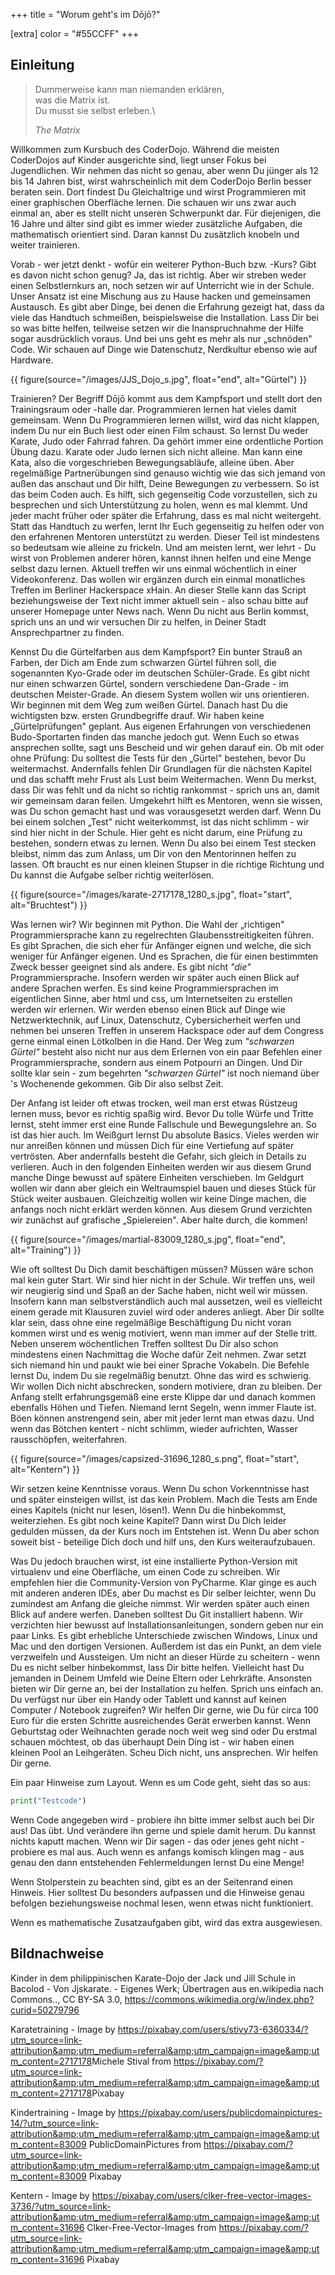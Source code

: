 +++
title = "Worum geht's im Dōjō?"

[extra]
color = "#55CCFF"
+++

## Einleitung

> Dummerweise kann man niemanden erklären,\
> was die Matrix ist.\
> Du musst sie selbst erleben.\
>
> *The Matrix*

Willkommen zum Kursbuch des CoderDojo. Während die meisten CoderDojos
auf Kinder ausgerichte sind, liegt unser Fokus bei Jugendlichen. Wir
nehmen das nicht so genau, aber wenn Du jünger als 12 bis 14 Jahren
bist, wirst wahrscheinlich mit dem CoderDojo Berlin besser beraten sein.
Dort findest Du Gleichaltrige und wirst Programmieren mit einer
graphischen Oberfläche lernen. Die schauen wir uns zwar auch einmal an,
aber es stellt nicht unseren Schwerpunkt dar. Für diejenigen, die 16
Jahre und älter sind gibt es immer wieder zusätzliche Aufgaben, die
mathematisch orientiert sind. Daran kannst Du zusätzlich knobeln und
weiter trainieren.

Vorab - wer jetzt denkt - wofür ein weiterer Python-Buch bzw. -Kurs?
Gibt es davon nicht schon genug? Ja, das ist richtig. Aber wir streben
weder einen Selbstlernkurs an, noch setzen wir auf Unterricht wie in der
Schule. Unser Ansatz ist eine Mischung aus zu Hause hacken und
gemeinsamen Austausch. Es gibt aber Dinge, bei denen die Erfahrung
gezeigt hat, dass da viele das Handtuch schmeißen, beispielsweise die
Installation. Lass Dir bei so was bitte helfen, teilweise setzen wir die
Inanspruchnahme der Hilfe sogar ausdrücklich voraus. Und bei uns geht es
mehr als nur „schnöden" Code. Wir schauen auf Dinge wie Datenschutz,
Nerdkultur ebenso wie auf Hardware.

{{ figure(source="/images/JJS_Dojo_s.jpg", float="end", alt="Gürtel") }}

Trainieren? Der Begriff Dōjō kommt aus dem Kampfsport und stellt dort
den Trainingsraum oder -halle dar. Programmieren lernen hat vieles damit
gemeinsam. Wenn Du Programmieren lernen willst, wird das nicht klappen,
indem Du nur ein Buch liest oder einen Film schaust. So lernst Du weder
Karate, Judo oder Fahrrad fahren. Da gehört immer eine ordentliche
Portion Übung dazu. Karate oder Judo lernen sich nicht alleine. Man kann
eine Kata, also die vorgeschrieben Bewegungsabläufe, alleine üben. Aber
regelmäßige Partnerübungen sind genauso wichtig wie das sich jemand von
außen das anschaut und Dir hilft, Deine Bewegungen zu verbessern. So ist
das beim Coden auch. Es hilft, sich gegenseitig Code vorzustellen, sich
zu besprechen und sich Unterstützung zu holen, wenn es mal klemmt. Und
jeder macht früher oder später die Erfahrung, dass es mal nicht
weitergeht. Statt das Handtuch zu werfen, lernt Ihr Euch gegenseitig zu
helfen oder von den erfahrenen Mentoren unterstützt zu werden. Dieser
Teil ist mindestens so bedeutsam wie alleine zu frickeln. Und am meisten
lernt, wer lehrt - Du wirst von Problemen anderer hören, kannst ihnen
helfen und eine Menge selbst dazu lernen. Aktuell treffen wir uns einmal
wöchentlich in einer Videokonferenz. Das wollen wir ergänzen durch ein
einmal monatliches Treffen im Berliner Hackerspace xHain. An dieser
Stelle kann das Script beziehungsweise der Text nicht immer aktuell sein -
also schau bitte auf unserer Homepage unter News nach. Wenn Du nicht
aus Berlin kommst, sprich uns an und wir versuchen Dir zu helfen, in
Deiner Stadt Ansprechpartner zu finden.

Kennst Du die Gürtelfarben aus dem Kampfsport? Ein bunter Strauß an
Farben, der Dich am Ende zum schwarzen Gürtel führen soll, die
sogenannten Kyo-Grade oder im deutschen Schüler-Grade. Es gibt nicht nur
einen schwarzen Gürtel, sondern verschiedene Dan-Grade - im deutschen
Meister-Grade. An diesem System wollen wir uns orientieren. Wir beginnen
mit dem Weg zum weißen Gürtel. Danach hast Du die wichtigsten bzw.
ersten Grundbegriffe drauf. Wir haben keine „Gürtelprüfungen" geplant.
Aus eigenen Erfahrungen von verschiedenen Budo-Sportarten finden das
manche jedoch gut. Wenn Euch so etwas ansprechen sollte, sagt uns
Bescheid und wir gehen darauf ein. Ob mit oder ohne Prüfung: Du solltest
die Tests für den „Gürtel" bestehen, bevor Du weitermachst. Andernfalls
fehlen Dir Grundlagen für die nächsten Kapitel und das schafft mehr
Frust als Lust beim Weitermachen. Wenn Du merkst, dass Dir was fehlt und
da nicht so richtig rankommst - sprich uns an, damit wir gemeinsam daran
feilen. Umgekehrt hilft es Mentoren, wenn sie wissen, was Du schon
gemacht hast und was vorausgesetzt werden darf. Wenn Du bei einem
solchen „Test" nicht weiterkommst, ist das nicht schlimm - wir sind hier
nicht in der Schule. Hier geht es nicht darum, eine Prüfung zu bestehen,
sondern etwas zu lernen. Wenn Du also bei einem Test stecken bleibst,
nimm das zum Anlass, um Dir von den Mentorinnen helfen zu lassen. Oft
braucht es nur einen kleinen Stupser in die richtige Richtung und Du
kannst die Aufgabe selber richtig weiterlösen.

{{ figure(source="/images/karate-2717178_1280_s.jpg", float="start", alt="Bruchtest") }}

Was lernen wir? Wir beginnen mit Python. Die Wahl der „richtigen"
Programmiersprache kann zu regelrechten Glaubensstreitigkeiten führen.
Es gibt Sprachen, die sich eher für Anfänger eignen und welche, die sich
weniger für Anfänger eigenen. Und es Sprachen, die für einen bestimmten
Zweck besser geeignet sind als andere. Es gibt nicht *"die"*
Programmiersprache. Insofern werden wir später auch einen Blick auf
andere Sprachen werfen. Es sind keine Programmiersprachen im
eigentlichen Sinne, aber html und css, um Internetseiten zu erstellen
werden wir erlernen. Wir werden ebenso einen Blick auf Dinge wie
Netzwerktechnik, auf Linux, Datenschutz, Cybersicherheit werfen und
nehmen bei unseren Treffen in unserem Hackspace oder auf dem Congress
gerne einmal einen Lötkolben in die Hand. Der Weg zum *"schwarzen
Gürtel"* besteht also nicht nur aus dem Erlernen von ein paar Befehlen
einer Programmiersprache, sondern aus einem Potpourri an Dingen. Und Dir
sollte klar sein - zum begehrten *"schwarzen Gürtel"* ist noch niemand
über 's Wochenende gekommen. Gib Dir also selbst Zeit.

Der Anfang ist leider oft etwas trocken, weil man erst etwas Rüstzeug
lernen muss, bevor es richtig spaßig wird. Bevor Du tolle Würfe und
Tritte lernst, steht immer erst eine Runde Fallschule und Bewegungslehre
an. So ist das hier auch. Im Weißgurt lernst Du absolute Basics. Vieles
werden wir nur anreißen können und müssen Dich für eine Vertiefung auf
später vertrösten. Aber andernfalls besteht die Gefahr, sich gleich in
Details zu verlieren. Auch in den folgenden Einheiten werden wir aus
diesem Grund manche Dinge bewusst auf spätere Einheiten verschieben. Im
Geldgurt wollen wir dann aber gleich ein Weltraumspiel bauen und dieses
Stück für Stück weiter ausbauen. Gleichzeitig wollen wir keine Dinge
machen, die anfangs noch nicht erklärt werden können. Aus diesem Grund
verzichten wir zunächst auf grafische „Spielereien". Aber halte durch,
die kommen!

{{ figure(source="/images/martial-83009_1280_s.jpg", float="end", alt="Training") }}

Wie oft solltest Du Dich damit beschäftigen müssen? Müssen wäre schon
mal kein guter Start. Wir sind hier nicht in der Schule. Wir treffen
uns, weil wir neugierig sind und Spaß an der Sache haben, nicht weil wir
müssen. Insofern kann man selbstverständlich auch mal aussetzen, weil es
vielleicht einem gerade mit Klausuren zuviel wird oder anderes anliegt.
Aber Dir sollte klar sein, dass ohne eine regelmäßige Beschäftigung Du
nicht voran kommen wirst und es wenig motiviert, wenn man immer auf der
Stelle tritt. Neben unserem wöchentlichen Treffen solltest Du Dir also
schon mindestens einen Nachmittag die Woche dafür Zeit nehmen. Zwar
setzt sich niemand hin und paukt wie bei einer Sprache Vokabeln. Die
Befehle lernst Du, indem Du sie regelmäßig benutzt. Ohne das wird es
schwierig. Wir wollen Dich nicht abschrecken, sondern motiviere, dran zu
bleiben. Der Anfang stellt erfahrungsgemäß eine erste Klippe dar und
danach kommen ebenfalls Höhen und Tiefen. Niemand lernt Segeln, wenn
immer Flaute ist. Böen können anstrengend sein, aber mit jeder lernt man
etwas dazu. Und wenn das Bötchen kentert - nicht schlimm, wieder
aufrichten, Wasser rausschöpfen, weiterfahren.

{{ figure(source="/images/capsized-31696_1280_s.png", float="start", alt="Kentern") }}

Wir setzen keine Kenntnisse voraus. Wenn Du schon Vorkenntnisse hast und
später einsteigen willst, ist das kein Problem. Mach die Tests am Ende
eines Kapitels (nicht nur lesen, lösen!). Wenn Du die hinbekommst,
weiterziehen. Es gibt noch keine Kapitel? Dann wirst Du Dich leider
gedulden müssen, da der Kurs noch im Entstehen ist. Wenn Du aber schon
soweit bist - beteilige Dich doch und hilf uns, den Kurs
weiteraufzubauen.

Was Du jedoch brauchen wirst, ist eine installierte Python-Version mit
virtualenv und eine Oberfläche, um einen Code zu schreiben. Wir
empfehlen hier die Community-Version von PyCharme. Klar ginge es auch
mit anderen anderen IDEs, aber Du machst es Dir selber leichter, wenn Du
zumindest am Anfang die gleiche nimmst. Wir werden später auch einen
Blick auf andere werfen. Daneben solltest Du Git installiert habenn. Wir
verzichten hier bewusst auf Installationsanleitungen, sondern geben nur
ein paar Links. Es gibt erhebliche Unterschiede zwischen Windows, Linux
und Mac und den dortigen Versionen. Außerdem ist das ein Punkt, an dem
viele verzweifeln und Aussteigen. Um nicht an dieser Hürde zu scheitern -
wenn Du es nicht selber hinbekommst, lass Dir bitte helfen. Vielleicht
hast Du jemanden in Deinem Umfeld wie Deine Eltern oder Lehrkräfte.
Ansonsten bieten wir Dir gerne an, bei der Installation zu helfen.
Sprich uns einfach an. Du verfügst nur über ein Handy oder Tablett und
kannst auf keinen Computer / Notebook zugreifen? Wir helfen Dir gerne,
wie Du für circa 100 Euro für die ersten Schritte ausreichendes Gerät
erwerben kannst. Wenn Geburtstag oder Weihnachten gerade noch weit weg
sind oder Du erstmal schauen möchtest, ob das überhaupt Dein Ding ist -
wir haben einen kleinen Pool an Leihgeräten. Scheu Dich nicht, uns
ansprechen. Wir helfen Dir gerne.

Ein paar Hinweise zum Layout. Wenn es um Code geht, sieht das so aus:

```python
print("Testcode")
```

Wenn Code angegeben wird - probiere ihn bitte immer selbst auch bei Dir
aus! Das übt. Und verändere ihn gerne und spiele damit herum. Du kannst
nichts kaputt machen. Wenn wir Dir sagen - das oder jenes geht nicht -
probiere es mal aus. Auch wenn es anfangs komisch klingen mag - aus
genau den dann entstehenden Fehlermeldungen lernst Du eine Menge!

Wenn Stolperstein zu beachten sind, gibt es an der Seitenrand einen
Hinweis. Hier solltest Du besonders aufpassen und die Hinweise genau
befolgen beziehungsweise nochmal lesen, wenn etwas nicht funktioniert.

Wenn es mathematische Zusatzaufgaben gibt, wird das extra ausgewiesen.

## Bildnachweise

Kinder in dem philippinischen Karate-Dojo der Jack und Jill Schule
in Bacolod - Von Jjskarate. - Eigenes Werk; Übertragen aus
en.wikipedia nach Commons.., CC BY-SA 3.0,
<https://commons.wikimedia.org/w/index.php?curid=50279796>

Karatetraining - Image by
<https://pixabay.com/users/stivy73-6360334/?utm_source=link-attribution&amp;utm_medium=referral&amp;utm_campaign=image&amp;utm_content=2717178>Michele
Stival from
<https://pixabay.com/?utm_source=link-attribution&amp;utm_medium=referral&amp;utm_campaign=image&amp;utm_content=2717178>Pixabay

Kindertraining - Image by
<https://pixabay.com/users/publicdomainpictures-14/?utm_source=link-attribution&amp;utm_medium=referral&amp;utm_campaign=image&amp;utm_content=83009>
PublicDomainPictures from
<https://pixabay.com/?utm_source=link-attribution&amp;utm_medium=referral&amp;utm_campaign=image&amp;utm_content=83009>
Pixabay

Kentern - Image by
<https://pixabay.com/users/clker-free-vector-images-3736/?utm_source=link-attribution&amp;utm_medium=referral&amp;utm_campaign=image&amp;utm_content=31696>
Clker-Free-Vector-Images from
<https://pixabay.com/?utm_source=link-attribution&amp;utm_medium=referral&amp;utm_campaign=image&amp;utm_content=31696>
Pixabay

